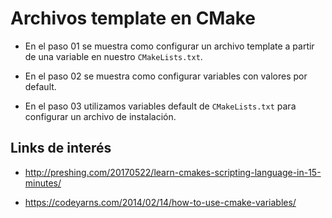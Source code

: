 # Archivos template en CMake

* En el paso 01 se muestra como configurar un archivo template a partir de una variable en nuestro `CMakeLists.txt`.

* En el paso 02 se muestra como configurar variables con valores por default.

* En el paso 03 utilizamos variables default de `CMakeLists.txt` para configurar un archivo de instalación.

## Links de interés

* http://preshing.com/20170522/learn-cmakes-scripting-language-in-15-minutes/

* https://codeyarns.com/2014/02/14/how-to-use-cmake-variables/
